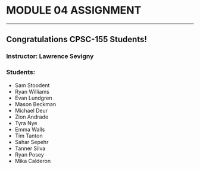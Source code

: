 # MODULE 04 ASSIGNMENT
---  
## Congratulations CPSC-155 Students!
  
### Instructor: Lawrence Sevigny
  
### Students:
* Sam Stoodent
* Ryan Williams
* Evan Lundgren
* Mason Beckman
* Michael Deur
* Zion Andrade
* Tyra Nye
* Emma Walls
* Tim Tanton
* Sahar Sepehr
* Tanner Silva
* Ryan Posey
* Mika Calderon
